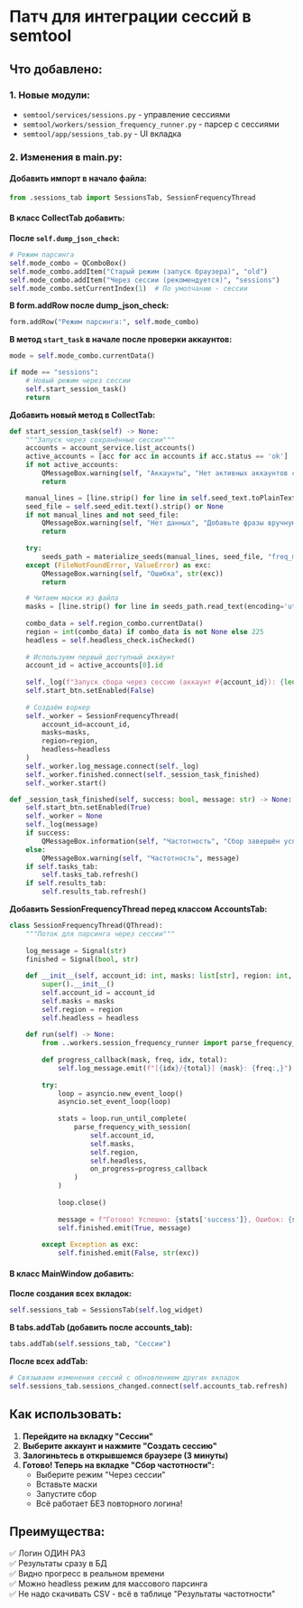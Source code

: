 # Патч для интеграции сессий в semtool

## Что добавлено:

### 1. Новые модули:
- `semtool/services/sessions.py` - управление сессиями
- `semtool/workers/session_frequency_runner.py` - парсер с сессиями
- `semtool/app/sessions_tab.py` - UI вкладка

### 2. Изменения в main.py:

#### Добавить импорт в начало файла:
```python
from .sessions_tab import SessionsTab, SessionFrequencyThread
```

#### В класс CollectTab добавить:

**После `self.dump_json_check`:**
```python
# Режим парсинга
self.mode_combo = QComboBox()
self.mode_combo.addItem("Старый режим (запуск браузера)", "old")
self.mode_combo.addItem("Через сессии (рекомендуется)", "sessions")
self.mode_combo.setCurrentIndex(1)  # По умолчанию - сессии
```

**В form.addRow после dump_json_check:**
```python
form.addRow("Режим парсинга:", self.mode_combo)
```

**В метод `start_task` в начале после проверки аккаунтов:**
```python
mode = self.mode_combo.currentData()

if mode == "sessions":
    # Новый режим через сессии
    self.start_session_task()
    return
```

**Добавить новый метод в CollectTab:**
```python
def start_session_task(self) -> None:
    """Запуск через сохранённые сессии"""
    accounts = account_service.list_accounts()
    active_accounts = [acc for acc in accounts if acc.status == 'ok']
    if not active_accounts:
        QMessageBox.warning(self, "Аккаунты", "Нет активных аккаунтов со статусом 'ok'.")
        return

    manual_lines = [line.strip() for line in self.seed_text.toPlainText().splitlines() if line.strip()]
    seed_file = self.seed_edit.text().strip() or None
    if not manual_lines and not seed_file:
        QMessageBox.warning(self, "Нет данных", "Добавьте фразы вручную или выберите файл с масками.")
        return
    
    try:
        seeds_path = materialize_seeds(manual_lines, seed_file, "freq_manual")
    except (FileNotFoundError, ValueError) as exc:
        QMessageBox.warning(self, "Ошибка", str(exc))
        return

    # Читаем маски из файла
    masks = [line.strip() for line in seeds_path.read_text(encoding='utf-8').splitlines() if line.strip()]
    
    combo_data = self.region_combo.currentData()
    region = int(combo_data) if combo_data is not None else 225
    headless = self.headless_check.isChecked()
    
    # Используем первый доступный аккаунт
    account_id = active_accounts[0].id
    
    self._log(f"Запуск сбора через сессию (аккаунт #{account_id}): {len(masks)} масок, регион {region}")
    self.start_btn.setEnabled(False)
    
    # Создаём воркер
    self._worker = SessionFrequencyThread(
        account_id=account_id,
        masks=masks,
        region=region,
        headless=headless
    )
    self._worker.log_message.connect(self._log)
    self._worker.finished.connect(self._session_task_finished)
    self._worker.start()

def _session_task_finished(self, success: bool, message: str) -> None:
    self.start_btn.setEnabled(True)
    self._worker = None
    self._log(message)
    if success:
        QMessageBox.information(self, "Частотность", "Сбор завершён успешно.")
    else:
        QMessageBox.warning(self, "Частотность", message)
    if self.tasks_tab:
        self.tasks_tab.refresh()
    if self.results_tab:
        self.results_tab.refresh()
```

**Добавить SessionFrequencyThread перед классом AccountsTab:**
```python
class SessionFrequencyThread(QThread):
    """Поток для парсинга через сессии"""
    
    log_message = Signal(str)
    finished = Signal(bool, str)
    
    def __init__(self, account_id: int, masks: list[str], region: int, headless: bool) -> None:
        super().__init__()
        self.account_id = account_id
        self.masks = masks
        self.region = region
        self.headless = headless
    
    def run(self) -> None:
        from ..workers.session_frequency_runner import parse_frequency_with_session
        
        def progress_callback(mask, freq, idx, total):
            self.log_message.emit(f"[{idx}/{total}] {mask}: {freq:,}")
        
        try:
            loop = asyncio.new_event_loop()
            asyncio.set_event_loop(loop)
            
            stats = loop.run_until_complete(
                parse_frequency_with_session(
                    self.account_id,
                    self.masks,
                    self.region,
                    self.headless,
                    on_progress=progress_callback
                )
            )
            
            loop.close()
            
            message = f"Готово! Успешно: {stats['success']}, Ошибок: {stats['failed']}"
            self.finished.emit(True, message)
        
        except Exception as exc:
            self.finished.emit(False, str(exc))
```

#### В класс MainWindow добавить:

**После создания всех вкладок:**
```python
self.sessions_tab = SessionsTab(self.log_widget)
```

**В tabs.addTab (добавить после accounts_tab):**
```python
tabs.addTab(self.sessions_tab, "Сессии")
```

**После всех addTab:**
```python
# Связываем изменения сессий с обновлением других вкладок
self.sessions_tab.sessions_changed.connect(self.accounts_tab.refresh)
```

## Как использовать:

1. **Перейдите на вкладку "Сессии"**
2. **Выберите аккаунт и нажмите "Создать сессию"**
3. **Залогиньтесь в открывшемся браузере (3 минуты)**
4. **Готово! Теперь на вкладке "Сбор частотности":**
   - Выберите режим "Через сессии"
   - Вставьте маски
   - Запустите сбор
   - Всё работает БЕЗ повторного логина!

## Преимущества:

✅ Логин ОДИН РАЗ  
✅ Результаты сразу в БД  
✅ Видно прогресс в реальном времени  
✅ Можно headless режим для массового парсинга  
✅ Не надо скачивать CSV - всё в таблице "Результаты частотности"  
